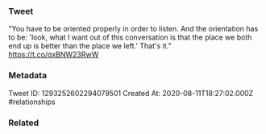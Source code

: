 ### Tweet
"You have to be oriented properly in order to listen. And the orientation has to be: 'look, what I want out of this conversation is that the place we both end up is better than the place we left.' That's it." https://t.co/qxBNW23RwW

### Metadata
Tweet ID: 1293252602294079501
Created At: 2020-08-11T18:27:02.000Z
#relationships 

### Related


